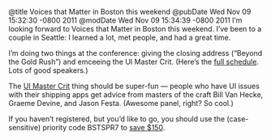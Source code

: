 @title Voices that Matter in Boston this weekend
@pubDate Wed Nov 09 15:32:30 -0800 2011
@modDate Wed Nov 09 15:34:39 -0800 2011
I’m looking forward to Voices that Matter in Boston this weekend. I’ve been to a couple in Seattle: I learned a lot, met people, and had a great time.

I’m doing two things at the conference: giving the closing address (“Beyond the Gold Rush”) and emceeing the UI Master Crit.  (Here’s the <a href="http://ios2011.voicesthatmatter.com/calendar">full schedule</a>. Lots of good speakers.)

The <a href="http://ios2011.voicesthatmatter.com/talks/20555">UI Master Crit</a> thing should be super-fun — people who have UI issues with their shipping apps get advice from masters of the craft Bill Van Hecke, Graeme Devine, and Jason Festa. (Awesome panel, right? So cool.)

If you haven’t registered, but you’d like to go, you should use the (case-sensitive) priority code BSTSPR7 to <a href="http://www.voicesthatmatter.com/ios2011/register.aspx">save $150</a>.
